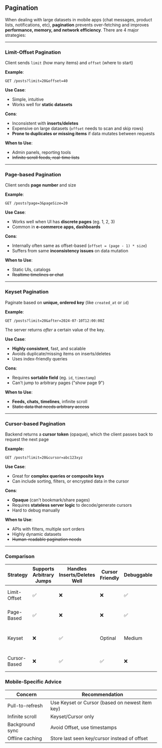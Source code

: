 ## Pagination
When dealing with large datasets in mobile apps (chat messages, product lists, notifications, etc), **pagination** prevents over-fetching and improves **performance, memory, and network efficiency**. There are 4 major strategies:

---
### Limit-Offset Pagination
Client sends `limit` (how many items) and `offset` (where to start)

**Example**:
```http
GET /posts?limit=20&offset=40
```

**Use Case**:
- Simple, intuitive
- Works well for **static datasets**

**Cons**:
- Inconsistent with **inserts/deletes**
- Expensive on large datasets (`offset` needs to scan and skip rows)
- **Prone to duplicates or missing items** if data mutates between requests

**When to Use**:
- Admin panels, reporting tools
- ~~Infinite scroll feeds, real-time lists~~

---
### Page-based Pagination
Client sends **page number** and size

**Example**:
```http
GET /posts?page=3&pageSize=20
```

**Use Case**:
- Works well when UI has **discrete pages** (eg. 1, 2, 3)
- Common in **e-commerce apps, dashboards**

**Cons**:
- Internally often same as offset-based (`offset = (page - 1) * size`)
- Suffers from same **inconsistency issues** on data mutation

**When to Use**:
- Static UIs, catalogs
- ~~Realtime timelines or chat~~

---
### Keyset Pagination
Paginate based on **unique, ordered key** (like `created_at` or `id`)

**Example**:
```http
GET /posts?limit=20&after=2024-07-10T12:00:00Z
```
The server returns *after* a certain value of the key.

**Use Case**:
- **Highly consistent**, fast, and scalable
- Avoids duplicate/missing items on inserts/deletes
- Uses index-friendly queries

**Cons**:
- Requires **sortable field** (eg. `id`, `timestamp`)
- Can't jump to arbitrary pages ("show page 9")

**When to Use**:
- **Feeds, chats, timelines**, infinite scroll
- ~~Static data that needs arbitrary access~~

---
### Cursor-based Pagination
Backend returns a **cursor token** (opaque), which the client passes back to request the next page

**Example:**
```http
GET /posts?limit=20&cursor=abc123xyz
```

**Use Case**:
- Great for **complex queries or composite keys**
- Can include sorting, filters, or encrypted data in the cursor

**Cons**:
- **Opaque** (can't bookmark/share pages)
- Requires **stateless server logic** to decode/generate cursors
- Hard to debug manually

**When to Use**:
- APIs with filters, multiple sort orders
- Highly dynamic datasets
- ~~Human-readable pagination needs~~

---

### Comparison

| Strategy     | Supports Arbitrary Jumps | Handles Inserts/Deletes Well | Cursor Friendly | Debuggable | Best For                   |
| ------------ | ------------------------ | ---------------------------- | --------------- | ---------- | -------------------------- |
| Limit-Offset | ✅                        | ❌                            | ❌               | ✅          | Simple, static data        |
| Page-Based   | ✅                        | ❌                            | ❌               | ✅          | Product listings, catalogs |
| Keyset       | ❌                        | ✅                            | Optinal         | Medium     | Chat, feeds, activity logs |
| Cursor-Based | ❌                        | ✅                            | ✅               | ❌          | Infinite scroll, APIs      |

### Mobile-Specific Advice

| Concern         | Recommendation                                  |
| --------------- | ----------------------------------------------- |
| Pull-to-refresh | Use Keyset or Cursor (based on newest item key) |
| Infinite scroll | Keyset/Cursor only                              |
| Background sync | Avoid Offset, use timestamps                    |
| Offline caching | Store last seen key/cursor instead of offset    |
